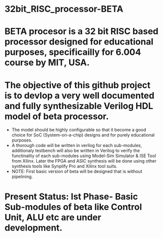 # 32bit_RISC_processor-BETA
# BETA procesor is a 32 bit RISC based processor designed for educational purposes, specificailly for 6.004 course by MIT, USA.
#  The objective of this github project is to devlop a very well documented and fully synthesizable Verilog HDL model of beta processor. 

- The model should be highly configurable so that it become a good choice for SoC (System-on-a-chip) designs and for purely educational purposes. 
- A thorough code will be written in verilog for each sub-modules, additionaly testbench will also be written in Verilog to verify the functinality of each sub-modules using Model-Sim Simulator & ISE Tool from Xilinx. Later the FPGA and ASIC synthesis will be done using other synthesis tools like Synplify Pro and Xilinx tool suits.
- NOTE: First basic version of beta will be designed that is without pipelining. 

# Present Status: Ist Phase- Basic Sub-modules of beta like Control Unit, ALU etc are under development.

